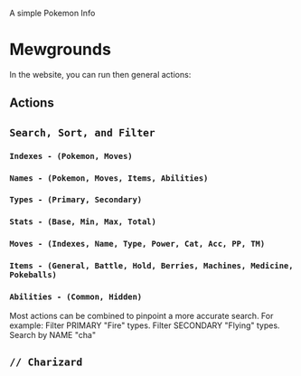 A simple Pokemon Info

# Mewgrounds

In the website, you can run then general actions:

## Actions

## `Search, Sort, and Filter`
### `Indexes - (Pokemon, Moves)`
### `Names - (Pokemon, Moves, Items, Abilities)`
### `Types - (Primary, Secondary)`
### `Stats - (Base, Min, Max, Total)`
### `Moves - (Indexes, Name, Type, Power, Cat, Acc, PP, TM)`
### `Items - (General, Battle, Hold, Berries, Machines, Medicine, Pokeballs)`
### `Abilities - (Common, Hidden)`

Most actions can be combined to pinpoint a more accurate search. For example:
Filter PRIMARY "Fire" types.
Filter SECONDARY "Flying" types.
Search by NAME "cha"

## `// Charizard`
